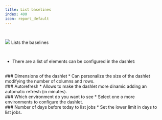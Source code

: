 ```yaml
---
title: List baselines
index: 400
icon: report_default
---
```


    
<br />

<img src="/static/images/icons/report_default.png" />  Lists the baselines


<br />

* There are a list of elements can be configured in the dashlet:

<br />
### Dimensions of the dashlet
* Can personalize the size of the dashlet modifying the number of columns and rows.

<br />
### Autorefresh
* Allows to make the dashlet more dinamic adding an automatic refresh (in minutes).


<br />
### Which environment do you want to see
* Select one o more environments to configure the dashlet.


<br />
### Number of days before today to list jobs
* Set the lower limit in days to list jobs.